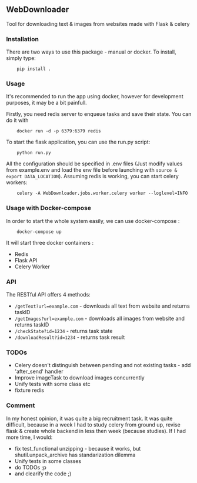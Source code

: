 ## WebDownloader

Tool for downloading text & images from websites made with Flask & celery

### Installation

There are two ways to use this package - manual or docker. To install, simply type:

```
    pip install .
```

### Usage

It's recommended to run the app using docker, however for development purposes, it may be a bit painfull.

Firstly, you need redis server to enqueue tasks and save their state. You can do it with
```
    docker run -d -p 6379:6379 redis
```

To start the flask application, you can use the run.py script:

```
    python run.py
```

All the configuration should be specified in .env files (Just modify values from example.env and load the env file before launching with ```source & export DATA_LOCATION```).
Assuming redis is working, you can start celery workers:

```
    celery -A WebDownloader.jobs.worker.celery worker --loglevel=INFO
```

### Usage with Docker-compose

In order to start the whole system easily, we can use docker-compose :
```
    docker-compose up
```

It will start three docker containers :

- Redis
- Flask API
- Celery Worker

### API

The RESTful API offers 4 methods:

- `/getText?url=example.com` - downloads all text from website and returns taskID
- `/getImages?url=example.com` - downloads all images from website and returns taskID
- `/checkState?id=1234` - returns task state
- `/downloadResult?id=1234` - returns task result

### TODOs

- Celery doesn't distinguish between pending and not existing tasks - add 'after_send' handler
- Improve imageTask to download images concurrently
- Unify tests with some class etc
- fixture redis 

### Comment

In my honest opinion, it was quite a big recruitment task. It was quite difficult, because in a week I had to study celery from ground up,
revise flask & create whole backend in less then week (because studies). If I had more time, I would:
- fix test_functional unzipping - because it works, but shutil.unpack_archive has standarization dilemma
- Unify tests in some classes
- do TODOs ;p
- and clearify the code ;)

